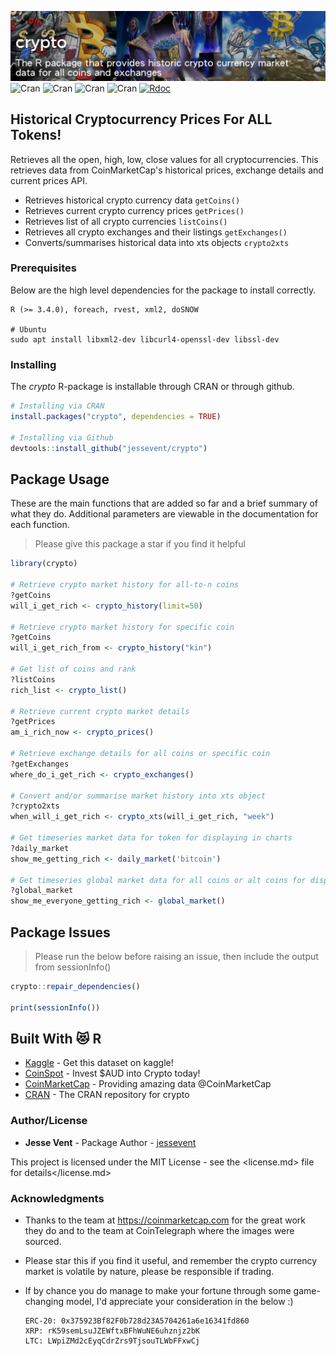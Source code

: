 ![alt text](https://github.com/JesseVent/Crypto-Market-Scraper/blob/dd67704fea43f4e77e07435924e5fe4ede4b73ab/dataset-cover.png?raw=true "Cryptocurrency Market Data Banner")
![Cran](http://cranlogs.r-pkg.org/badges/grand-total/crypto) ![Cran](http://cranlogs.r-pkg.org/badges/crypto) ![Cran](http://cranlogs.r-pkg.org/badges/last-week/crypto) ![Cran](http://cranlogs.r-pkg.org/badges/last-day/crypto) [![Rdoc](http://www.rdocumentation.org/badges/version/crypto)](http://www.rdocumentation.org/packages/crypto)

## Historical Cryptocurrency Prices For ALL Tokens!

Retrieves all the open, high, low, close values for all cryptocurrencies. This retrieves data from CoinMarketCap's historical prices, exchange details and current prices API.

- Retrieves historical crypto currency data `getCoins()`
- Retrieves current crypto currency prices `getPrices()`
- Retrieves list of all crypto currencies `listCoins()`
- Retrieves all crypto exchanges and their listings `getExchanges()`
- Converts/summarises historical data into xts objects `crypto2xts`

### Prerequisites

Below are the high level dependencies for the package to install correctly.

```
R (>= 3.4.0), foreach, rvest, xml2, doSNOW

# Ubuntu 
sudo apt install libxml2-dev libcurl4-openssl-dev libssl-dev
```

### Installing

The _crypto_ R-package is installable through CRAN or through github.

```R
# Installing via CRAN
install.packages("crypto", dependencies = TRUE)

# Installing via Github
devtools::install_github("jessevent/crypto")
```

## Package Usage

These are the main functions that are added so far and a brief summary of what they do. Additional parameters are viewable in the documentation for each function.

> Please give this package a star if you find it helpful

```R
library(crypto)

# Retrieve crypto market history for all-to-n coins
?getCoins
will_i_get_rich <- crypto_history(limit=50)

# Retrieve crypto market history for specific coin
?getCoins
will_i_get_rich_from <- crypto_history("kin")

# Get list of coins and rank
?listCoins
rich_list <- crypto_list()

# Retrieve current crypto market details
?getPrices
am_i_rich_now <- crypto_prices()

# Retrieve exchange details for all coins or specific coin
?getExchanges
where_do_i_get_rich <- crypto_exchanges()

# Convert and/or summarise market history into xts object
?crypto2xts
when_will_i_get_rich <- crypto_xts(will_i_get_rich, "week")

# Get timeseries market data for token for displaying in charts
?daily_market
show_me_getting_rich <- daily_market('bitcoin')

# Get timeseries global market data for all coins or alt coins for displaying in charts
?global_market
show_me_everyone_getting_rich <- global_market()
```

## Package Issues
> Please run the below before raising an issue, then include the output from sessionInfo()
```R
crypto::repair_dependencies()

print(sessionInfo())
```

## Built With :heart_eyes_cat: R

- [Kaggle](https://www.kaggle.com/jessevent/all-crypto-currencies) - Get this dataset on kaggle!
- [CoinSpot](https://coinspot.com.au?affiliate=9V5G4) - Invest $AUD into Crypto today!
- [CoinMarketCap](https://coinmarketcap.com/) - Providing amazing data @CoinMarketCap
- [CRAN](https://CRAN.R-project.org/package=crypto) - The CRAN repository for crypto

### Author/License

- **Jesse Vent** - Package Author - [jessevent](https://github.com/jessevent)

This project is licensed under the MIT License - see the
<license.md> file for details</license.md>

### Acknowledgments

- Thanks to the team at <https://coinmarketcap.com> for the great work they do and to the team at CoinTelegraph where the images were sourced.
- Please star this if you find it useful, and remember the crypto currency market is volatile by nature, please be responsible if trading.
- If by chance you do manage to make your fortune through some game-changing model, I'd appreciate your consideration in the below :)

  ```
  ERC-20: 0x375923Bf82F0b728d23A5704261a6e16341fd860
  XRP: rK59semLsuJZEWftxBFhWuNE6uhznjz2bK
  LTC: LWpiZMd2cEyqCdrZrs9TjsouTLWbFFxwCj
  ```
